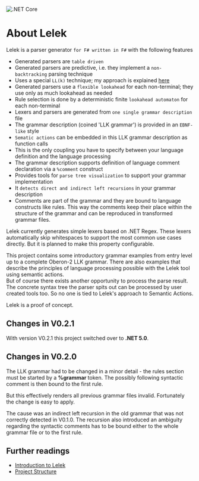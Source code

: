 <!-- markdownlint-disable first-line-h1 -->
![.NET Core](https://github.com/jsinger67/Lelek/workflows/.NET/badge.svg)
<!-- markdownlint-enable first-line-h1 -->
# About Lelek

Lelek is a parser generator `for F# written in F#` with the following features

* Generated parsers are `table driven`
* Generated parsers are predictive, i.e. they implement a `non-backtracking` parsing technique
* Uses a special `LL(k)` technique; my approach is explained [here](docs/Approach.md)
* Generated parsers use a `flexible lookahead` for each non-terminal; they use only as much lookahead as needed
* Rule selection is done by a deterministic finite `lookahead automaton` for each non-terminal
* Lexers and parsers are generated from `one single grammar description` file
* The grammar description (coined 'LLK grammar') is provided in an `EBNF-like` style
* `Sematic actions` can be embedded in this LLK grammar description as function calls
* This is the only coupling you have to specify between your language definition and the language processing
* The grammar description supports definition of language comment declaration via a `%comment` construct
* Provides tools for `parse tree visualization` to support your grammar implementation
* It `detects direct and indirect left recursions` in your grammar description
* Comments are part of the grammar and they are bound to language constructs like rules. This way the comments keep their place within the structure of the grammar and can be reproduced in transformed grammar files.

Lelek currently generates simple lexers based on .NET Regex. These lexers automatically skip whitespaces to support the most common use cases directly. But it is planned to make this property configurable.

This project contains some introductory grammar examples from entry level up to a complete Oberon-2 LLK grammar.
There are also examples that describe the principles of language processing possible with the Lelek tool using semantic actions.  
But of course there exists another opportunity to process the parse result.
The concrete syntax tree the parser spits out can be processed by user created tools too. So no one is tied to Lelek's approach to Semantic Actions.

Lelek is a proof of concept.

## Changes in V0.2.1

With version V0.2.1 this project switched over to **.NET 5.0**.

## Changes in V0.2.0

The LLK grammar had to be changed in a minor detail - the rules section must be started by a **%grammar** token. The possibly following syntactic comment is then bound to the first rule.

But this effectively renders all previous grammar files invalid.
Fortunately the change is easy to apply.

The cause was an indirect left recursion in the old grammar that was not correctly detected in V0.1.0. The recursion also introduced an ambiguity regarding the syntactic comments has to be bound either to the whole grammar file or to the first rule.

## Further readings

* [Introduction to Lelek](docs/Introduction.md)
* [Project Structure](src/ProjectStructure.md)
